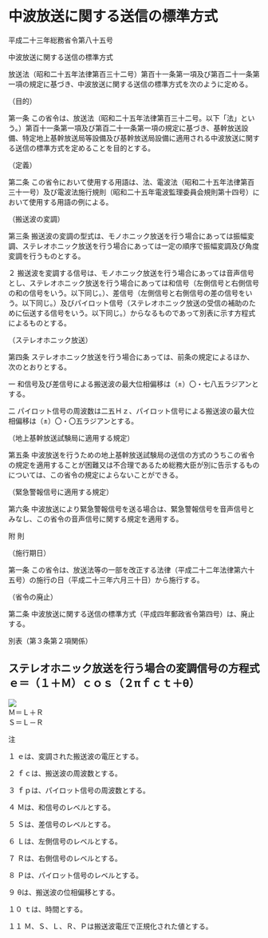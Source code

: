 # 中波放送に関する送信の標準方式

平成二十三年総務省令第八十五号

中波放送に関する送信の標準方式

放送法（昭和二十五年法律第百三十二号）第百十一条第一項及び第百二十一条第一項の規定に基づき、中波放送に関する送信の標準方式を次のように定める。

（目的）

第一条 この省令は、放送法（昭和二十五年法律第百三十二号。以下「法」という。）第百十一条第一項及び第百二十一条第一項の規定に基づき、基幹放送設備、特定地上基幹放送局等設備及び基幹放送局設備に適用される中波放送に関する送信の標準方式を定めることを目的とする。

（定義）

第二条 この省令において使用する用語は、法、電波法（昭和二十五年法律第百三十一号）及び電波法施行規則（昭和二十五年電波監理委員会規則第十四号）において使用する用語の例による。

（搬送波の変調）

第三条 搬送波の変調の型式は、モノホニック放送を行う場合にあっては振幅変調、ステレオホニック放送を行う場合にあっては一定の順序で振幅変調及び角度変調を行うものとする。

２ 搬送波を変調する信号は、モノホニック放送を行う場合にあっては音声信号とし、ステレオホニック放送を行う場合にあっては和信号（左側信号と右側信号の和の信号をいう。以下同じ。）、差信号（左側信号と右側信号の差の信号をいう。以下同じ。）及びパイロット信号（ステレオホニック放送の受信の補助のために伝送する信号をいう。以下同じ。）からなるものであって別表に示す方程式によるものとする。

（ステレオホニック放送）

第四条 ステレオホニック放送を行う場合にあっては、前条の規定によるほか、次のとおりとする。

一 和信号及び差信号による搬送波の最大位相偏移は（±）〇・七八五ラジアンとする。

二 パイロット信号の周波数は二五Ｈｚ、パイロット信号による搬送波の最大位相偏移は（±）〇・〇五ラジアンとする。

（地上基幹放送試験局に適用する規定）

第五条 中波放送を行うための地上基幹放送試験局の送信の方式のうちこの省令の規定を適用することが困難又は不合理であるため総務大臣が別に告示するものについては、この省令の規定によらないことができる。

（緊急警報信号に適用する規定）

第六条 中波放送により緊急警報信号を送る場合は、緊急警報信号を音声信号とみなし、この省令の音声信号に関する規定を適用する。

附 則

（施行期日）

第一条 この省令は、放送法等の一部を改正する法律（平成二十二年法律第六十五号）の施行の日（平成二十三年六月三十日）から施行する。

（省令の廃止）

第二条 中波放送に関する送信の標準方式（平成四年郵政省令第四号）は、廃止する。

別表（第３条第２項関係）

ステレオホニック放送を行う場合の変調信号の方程式  
ｅ＝（１＋Ｍ）ｃｏｓ（２πｆｃｔ＋θ）  
---  
![](/./pict/H23F11001000085-001.jpg)  
Ｍ＝Ｌ＋Ｒ  
Ｓ＝Ｌ－Ｒ  
  
注

１ ｅは、変調された搬送波の電圧とする。

２ ｆｃは、搬送波の周波数とする。

３ ｆｐは、パイロット信号の周波数とする。

４ Ｍは、和信号のレベルとする。

５ Ｓは、差信号のレベルとする。

６ Ｌは、左側信号のレベルとする。

７ Ｒは、右側信号のレベルとする。

８ Ｐは、パイロット信号のレベルとする。

９ θは、搬送波の位相偏移とする。

１０ ｔは、時間とする。

１１ Ｍ、Ｓ、Ｌ、Ｒ、Ｐは搬送波電圧で正規化された値とする。
